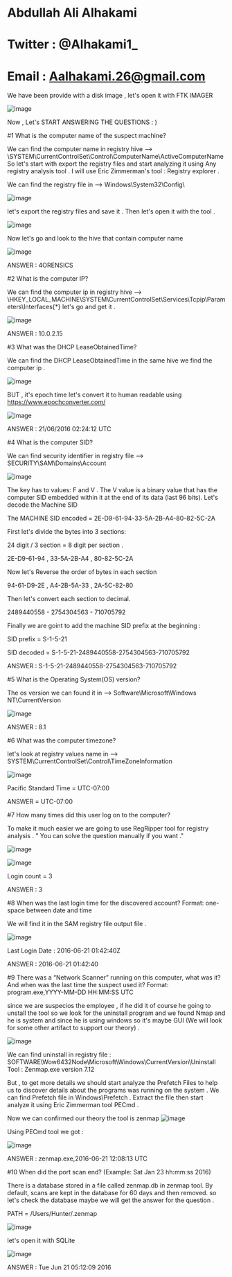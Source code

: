 # Abdullah Ali Alhakami
# Twitter : @Alhakami1_
# Email : Aalhakami.26@gmail.com


We have been provide with a disk image , let's open it with FTK IMAGER 

![image](https://user-images.githubusercontent.com/99384019/157634182-98a1abf6-31be-407a-80ec-fb7369b362f3.png)


Now , Let's START ANSWERING THE QUESTIONS : )  

#1	What is the computer name of the suspect machine?

We can find the computer name in registry hive --> \SYSTEM\CurrentControlSet\Control\ComputerName\ActiveComputerName
So let's start with export the registry files and start analyzing it using Any registry analysis tool . I will use Eric Zimmerman's tool : Registry explorer .

We can find the registry file in --> Windows\System32\Config\

![image](https://user-images.githubusercontent.com/99384019/157635644-8bc64357-ae1a-4db6-b838-de4c53969c13.png)

let's export the registry files and save it . Then let's open it with the tool .

![image](https://user-images.githubusercontent.com/99384019/157636099-148b9ea5-e3b1-49b0-95a9-e09ebb978a93.png)

Now let's go and look to the hive that contain computer name 

![image](https://user-images.githubusercontent.com/99384019/157636297-88644649-e518-48a2-b0eb-b22cac7a114e.png)

ANSWER : 4ORENSICS

#2 What is the computer IP? 

We can find the computer ip in registry hive --> \HKEY_LOCAL_MACHINE\SYSTEM\CurrentControlSet\Services\Tcpip\Parameters\Interfaces\{*}
let's go and get it .

![image](https://user-images.githubusercontent.com/99384019/157637347-57f6aecf-018a-4742-9222-706d2a343867.png)

ANSWER :  10.0.2.15

#3 What was the DHCP LeaseObtainedTime?

We can find the DHCP LeaseObtainedTime in the same hive we find the computer ip .

![image](https://user-images.githubusercontent.com/99384019/157637808-a137410a-ef3f-403e-8d60-573a7e18f9f9.png)

BUT , it's epoch time let's convert it to human readable using https://www.epochconverter.com/

![image](https://user-images.githubusercontent.com/99384019/157638242-0cb998a4-6648-462c-b7ed-44da784f341a.png)

ANSWER : 21/06/2016 02:24:12 UTC

#4 What is the computer SID?

We can find security identifier in registry file --> SECURITY\SAM\Domains\Account

![image](https://user-images.githubusercontent.com/99384019/157643546-2b5e0015-5cc3-495a-92c2-de68226ed2b6.png)

The key has to values: F and V . The V value is a binary value that has the computer SID embedded within it at the end of its data (last 96 bits).
Let's decode the Machine SID

The MACHINE SID encoded = 2E-D9-61-94-33-5A-2B-A4-80-82-5C-2A

First let's divide the bytes into 3 sections:

24 digit / 3 section = 8 digit per section .

2E-D9-61-94 , 33-5A-2B-A4 , 80-82-5C-2A

Now let's Reverse the order of bytes in each section

94-61-D9-2E , A4-2B-5A-33 , 2A-5C-82-80

Then let's convert each section to decimal.

2489440558 - 2754304563 - 710705792

Finally we are goint to add the machine SID prefix at the beginning : 

SID prefix = S-1-5-21

SID decoded = S-1-5-21-2489440558-2754304563-710705792

ANSWER : S-1-5-21-2489440558-2754304563-710705792

#5 What is the Operating System(OS) version? 

The os version we can found it in --> Software\Microsoft\Windows NT\CurrentVersion

![image](https://user-images.githubusercontent.com/99384019/157644857-6ee03006-ff30-4e86-bc81-f578b8938ffe.png)

ANSWER : 8.1

#6 What was the computer timezone? 

let's look at registry values name in --> SYSTEM\CurrentControlSet\Control\TimeZoneInformation

![image](https://user-images.githubusercontent.com/99384019/157645271-6cad5c07-da6b-4693-93b8-071b193901cc.png)

 Pacific Standard Time = UTC-07:00
 
 ANSWER = UTC-07:00
 
 #7 How many times did this user log on to the computer? 

To make it much easier we are going to use RegRipper tool for registry analysis . 
" You can solve the question manually if you want ."

![image](https://user-images.githubusercontent.com/99384019/157651301-caa4f831-1afa-4e84-83c3-5823d8d58f2c.png)

![image](https://user-images.githubusercontent.com/99384019/157652179-52990297-4d94-4805-b7c5-44914e679374.png)


Login count = 3

ANSWER : 3

#8 When was the last login time for the discovered account? Format: one-space between date and time

We will find it in the SAM registry file output file .

![image](https://user-images.githubusercontent.com/99384019/157652450-2ce617f3-085a-4b7a-81b8-c3f9ff944687.png)

Last Login Date : 2016-06-21 01:42:40Z

ANSWER : 2016-06-21 01:42:40

#9 There was a “Network Scanner” running on this computer, what was it? And when was the last time the suspect used it? Format: program.exe,YYYY-MM-DD HH:MM:SS UTC

since we are suspecios the employee , if he did it of course he going to unstall the tool so we look for the uninstall program and we found Nmap and he is system and since he is using windows so it's maybe GUI (We will look for some other artifact to support our theory) .

![image](https://user-images.githubusercontent.com/99384019/157659711-d526e706-555a-4eb9-9634-3259db93b443.png)


We can find uninstall in registry file : SOFTWARE\Wow6432Node\Microsoft\Windows\CurrentVersion\Uninstall\
Tool : Zenmap.exe version 7.12

But , to get more details we should start analyze the Prefetch Files to help us to discover details about the programs was running on the system . 
We can find Prefetch file in Windows\Prefetch . Extract the file then start analyze it using Eric Zimmerman tool PECmd .

Now we can confirmed our theory the tool is zenmap 
![image](https://user-images.githubusercontent.com/99384019/157666990-dba33a0c-8e52-465a-a23f-c3f07189588c.png)

Using PECmd tool we got : 

![image](https://user-images.githubusercontent.com/99384019/157667905-25467a6b-8859-494d-9620-01506782f206.png)


ANSWER : zenmap.exe,2016-06-21 12:08:13 UTC

#10 When did the port scan end? (Example: Sat Jan 23 hh:mm:ss 2016)

There is a database stored in a file called zenmap.db in zenmap tool. By default, scans are kept in the database for 60 days and then removed. so let's check the database maybe we will get the answer for the question . 

PATH = /Users/Hunter/.zenmap

![image](https://user-images.githubusercontent.com/99384019/157669044-70aa80ad-5514-4d9e-bb84-0347a3121ae8.png)

let's open it with SQLite 

![image](https://user-images.githubusercontent.com/99384019/157669679-805ea16d-9764-4224-ae05-d32c292385ec.png)

ANSWER : Tue Jun 21 05:12:09 2016




